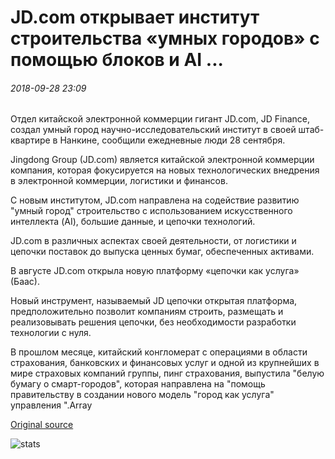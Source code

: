 # JD.com открывает институт строительства «умных городов» с помощью блоков и AI ...

###### 2018-09-28 23:09

Отдел китайской электронной коммерции гигант JD.com, JD Finance, создал умный город научно-исследовательский институт в своей штаб-квартире в Нанкине, сообщили ежедневные люди 28 сентября.

Jingdong Group (JD.com) является китайской электронной коммерции компания, которая фокусируется на новых технологических внедрения в электронной коммерции, логистики и финансов.

С новым институтом, JD.com направлена на содействие развитию "умный город" строительство с использованием искусственного интеллекта (AI), большие данные, и цепочки технологий.

JD.com в различных аспектах своей деятельности, от логистики и цепочки поставок до выпуска ценных бумаг, обеспеченных активами.

В августе JD.com открыла новую платформу «цепочки как услуга» (Баас).

Новый инструмент, называемый JD цепочки открытая платформа, предположительно позволит компаниям строить, размещать и реализовывать решения цепочки, без необходимости разработки технологии с нуля.

В прошлом месяце, китайский конгломерат с операциями в области страхования, банковских и финансовых услуг и одной из крупнейших в мире страховых компаний группы, пинг страхования, выпустила "белую бумагу о смарт-городов", которая направлена на "помощь правительству в создании нового модель "город как услуга" управления ".Array

[Original source](https://cointelegraph.com/news/jdcom-opens-institute-for-building-smart-cities-with-blockchain-and-ai)

![stats](https://c.statcounter.com/11760860/0/a89fa40b/1/ "stats")